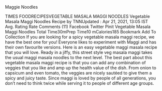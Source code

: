 
Maggie Noodles

TIMES FOODRECIPESVEGETABLE MASALA MAGGI NOODLES Vegetable Masala Maggi Noodles Recipe by TNNUpdated : Apr 21, 2021, 13:05 IST Avg. Rating Rate Comments (11) Facebook Twitter Pinit Vegetable Masala Maggi Noodles Total Time30mPrep Time10 mCalories185 Bookmark Add To Collection If you are looking for a spicy vegetable masala maggi recipe, we have the best one for you! Everyone likes to experiment with Maggi and has their own favourite versions. Here is an easy vegetable maggi masala recipe that you will love. Ready in a jiffy, this street style veg masala maggi takes the usual maggi masala noodles to the next level. The best part about this vegetable masala maggi recipe is that you can add any combination of veggies that you like and amp up the health value of the dish. From onion to capsicum and even tomato, the veggies are nicely sautéed to give them a spicy and juicy taste. Since maggi is loved by people of all generations, you don’t need to think twice while serving it to people of different age groups. 
